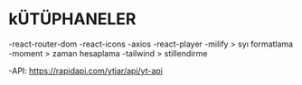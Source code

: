 # kÜTÜPHANELER

-react-router-dom
-react-icons
-axios
-react-player
-milify > syı formatlama
-moment  > zaman hesaplama 
-tailwind > stillendirme

-API: https://rapidapi.com/ytjar/api/yt-api